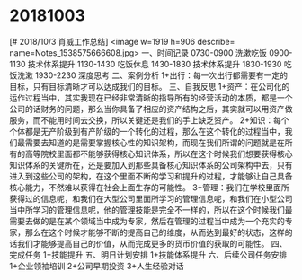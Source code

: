 # 20181003

[# 2018/10/3 肖威工作总结]
<image w=1919 h=906 describe= name=Notes_1538575666608.jpg>
一、时间记录
0730-0900 洗漱吃饭
0900-1130 技术体系提升
1130-1430 吃饭休息
1430-1830 技术体系提升
1830-1930 吃饭洗漱
1930-2230 深度思考
二、案例分析
1+出行：每一次出行都需要有一定的目标，只有目标清晰才可以达成我们的目标。
三、自我反思
1+资产：在公司化的运作过程当中，其实我现在已经非常清晰的指导所有的经营活动的本质，都是一个公司的话财务的问题，那么当你具备了相应的资产结构之后，其实就可以用资产做服务，而不能用时间去交换，所以关键还是我们的手上缺乏资产。
2+知识：每个个体都是无产阶级到有产阶级的一个转化的过程，那么在这个转化的过程当中，我们最需要去知道的是需要掌握核心性的知识架构，而现在我们所谓的问题就是在所有的高等院校里面都不能够获得核心知识体系，所以在这个时候我们想要获得核心知识体系的关键所在，还是要加入到那些具备核心知识体系的公司架构中去，只有进入到这些公司的架构，在这个里面不断的学习和提升的过程，才能够让自己具备核心能力，不然难以获得在社会上面生存的可能性。
3+管理：我们在学校里面所获得过的信息呢，和我们在大型公司里面所学习的管理信息呢，和我们在小型公司当中所学习的管理信息呢，他的管理技能是完全不一样的，所以在这个时候我们最需要去做的是在某个领域当中成为专家，然后在管理的过程当中成为一个充实的专家，那么在这个时候才能够不断的提高自己的维度，从而达到最好的状态，这样的话我们才能够提高自己的价值，从而完成更多的货币价值的获取的可能性。
四、完成任务
1+技能提升
五、明日计划安排
1+技能体系提升
六、后续公司任务安排
1+企业领袖培训
2+公司早期投资
3+人生经验对话

